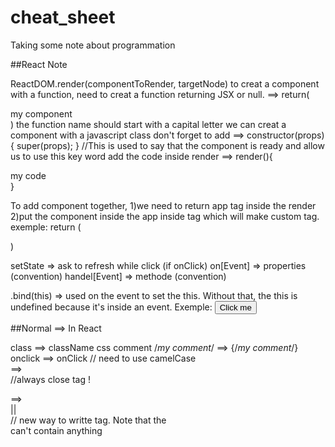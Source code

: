 # cheat_sheet
Taking some note about programmation

##React Note

ReactDOM.render(componentToRender, targetNode)
to creat a component with a function, need to creat a function returning JSX or null.
==> return(<div>my component</div>)
the function name should start with a capital letter
we can creat a component with a javascript class
don't forget to add ==> 
constructor(props) {
    super(props);
  }
//This is used to say that the component is ready and allow us to use this key word
add the code inside render ==>
render(){
<div>my code</div>
}

To add component together, 
1)we need to return app tag <app></app> inside the render
2)put the component inside the app inside tag which will make custom tag.
exemple:
return (
 <App>
  <Navbar />
  <Dashboard />
  <Footer />
 </App>
)

setState => ask to refresh while click (if onClick)
on[Event] => properties (convention)
handel[Event] => methode (convention)

.bind(this) => used on the event to set the this. Without that, the this is undefined because it's inside an event. Exemple: <button onClick={this.handelClick.bind(this)}>Click me</button>



##Normal ==> In React 

class ==> className
css comment /*my comment*/ ==> {/*my comment*/}
onclick ==> onClick // need to use camelCase
<br> ==> <br /> //always close tag !
<div></div> ==> <div></div> || <div /> // new way to writte tag. Note that the <div /> can't contain anything

